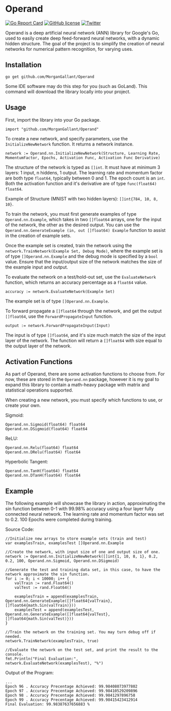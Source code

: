 # Operand

[![Go Report Card](https://goreportcard.com/badge/github.com/MorganGallant/Operand)](https://goreportcard.com/report/github.com/MorganGallant/Operand)
[![GitHub license](https://img.shields.io/github/license/MorganGallant/Operand.svg)](https://github.com/MorganGallant/Operand/blob/master/LICENSE)
[![Twitter](https://img.shields.io/twitter/url/https/github.com/MorganGallant/Operand.svg?style=social)](https://twitter.com/intent/tweet?text=Wow:&url=https%3A%2F%2Fgithub.com%2FMorganGallant%2FOperand)

Operand is a deep artificial neural network (ANN) library for Google's Go, used to easily create deep feed-forward neural networks, with a dynamic hidden structure. The goal of the project is to simplify the creation of neural networks for numerical pattern recognition, for varying uses.



## Installation
```
go get github.com/MorganGallant/Operand
```

Some IDE software may do this step for you (such as GoLand). This command will download the library locally into your project.

## Usage

First, import the library into your Go package.
```
import "github.com/MorganGallant/Operand"
```

To create a new network, and specify parameters, use the ```InitializeNewNetwork``` function. It returns a network instance.

```
network := Operand.nn.InitializeNewNetwork(Structure, Learning Rate, MomentumFactor, Epochs, Activation Func, Activation Func Derivative)
```

The structure of the network is typed as  ```[]int```. It must have at minimum 3 layers: 1 input, n hiddens, 1 output.
The learning rate and momentum factor are both type ```float64```, typically between 0 and 1. The epoch count is an ```int```. Both the activation function and it's derivative are of type ```func(float64) float64```.

Example of Structure (MNIST with two hidden layers): ```[]int{784, 10, 8, 10}```.

To train the network, you must first generate examples of type ```Operand.nn.Example```, which takes in two ```[]float64``` arrays, one for the input of the network, the other as the desired output. You can use the ```Operand.nn.GenerateExample (in, out []float64) Example``` function to assist in the creation of example sets.

Once the example set is created, train the network using the ```network.TrainNetwork(Example Set, Debug Mode)```, where the example set is of type ```[]Operand.nn.Example``` and the debug mode is specified by a ```bool``` value. Ensure that the input/output size of the network matches the size of the example input and output.

To evaluate the network on a test/hold-out set, use the ```EvaluateNetwork``` function, which returns an accuracy percentage as a ```float64``` value.

```
accuracy := network.EvaluateNetwork(Example Set)
```

The example set is of type ```[]Operand.nn.Example```.

To forward propagate a ```[]float64``` through the network, and get the output ```[]float64```, use the ```ForwardPropagateInput``` function.

```
output := network.ForwardPropagateInput(Input)
```

The input is of type ```[]float64```, and it's size much match the size of the input layer of the network.
The function will return a ```[]float64``` with size equal to the output layer of the network.

## Activation Functions

As part of Operand, there are some activation functions to choose from.  For now, these are stored in the ```Operand.nn``` package, however it is my goal to expand this library to contain a math-heavy package with matrix and statistical operations supported.

When creating a new network, you must specify which functions to use, or create your own.

Sigmoid:
```
Operand.nn.Sigmoid(float64) float64
Operand.nn.DSigmoid(float64) float64
```

ReLU:
```
Operand.nn.Relu(float64) float64
Operand.nn.DRelu(float64) float64
```

Hyperbolic Tangent:
```
Operand.nn.TanH(float64) float64
Operand.nn.DTanH(float64) float64
```

## Example

The following example will showcase the library in action, approximating the sin function between 0-1 with 99.98% accuracy using a four layer fully connected neural network. The learning rate and momentum factor was set to 0.2. 100 Epochs were completed during training.

Source Code:
```
//Initialize new arrays to store example sets (train and test)
var examplesTrain, examplesTest []Operand.nn.Example

//Create the network, with input size of one and output size of one.
network := Operand.nn.InitializeNewNetwork([]int{1, 10, 8, 1}, 0.2, 0.2, 100, Operand.nn.Sigmoid, Operand.nn.DSigmoid)

//Generate the test and training data set, in this case, to have the network approximate the sin function.
for i := 0; i < 10000; i++ {
    valTrain := rand.Float64()
    valTest := rand.Float64()

    examplesTrain = append(examplesTrain, Operand.nn.GenerateExample([]float64{valTrain}, []float64{math.Sin(valTrain)}))
    examplesTest = append(examplesTest, Operand.nn.GenerateExample([]float64{valTest}, []float64{math.Sin(valTest)}))
}

//Train the network on the training set. You may turn debug off if needed.
network.TrainNetwork(examplesTrain, true)

//Evaluate the network on the test set, and print the result to the console.
fmt.Println("Final Evaluation:", network.EvaluateNetwork(examplesTest), "%")
```

Output of the Program:
```
...
Epoch 96 . Accuracy Precentage Achieved: 99.98408073977802
Epoch 97 . Accuracy Precentage Achieved: 99.98410529209896
Epoch 98 . Accuracy Precentage Achieved: 99.9841297896758
Epoch 99 . Accuracy Precentage Achieved: 99.98415423412914
Final Evaluation: 99.98387637656883 %
```




